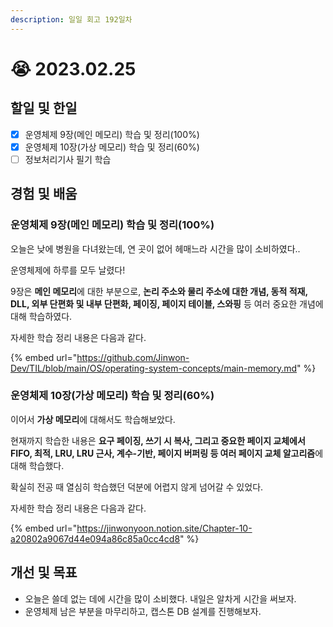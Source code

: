 ```yaml
---
description: 일일 회고 192일차
---
```


# 😭 2023.02.25

## 할일 및 한일&#x20;

* [x] 운영체제 9장(메인 메모리) 학습 및 정리(100%)&#x20;
* [x] 운영체제 10장(가상 메모리) 학습 및 정리(60%)&#x20;
* [ ] 정보처리기사 필기 학습&#x20;

## 경험 및 배움&#x20;

### 운영체제 9장(메인 메모리) 학습 및 정리(100%)&#x20;

오늘은 낮에 병원을 다녀왔는데, 연 곳이 없어 헤매느라 시간을 많이 소비하였다..

운영체제에 하루를 모두 날렸다!

9장은 **메인 메모리**에 대한 부분으로, **논리 주소와 물리 주소에 대한 개념, 동적 적재, DLL, 외부 단편화 및 내부 단편화, 페이징, 페이지 테이블, 스와핑** 등 여러 중요한 개념에 대해 학습하였다.

자세한 학습 정리 내용은 다음과 같다.

{% embed url="https://github.com/Jinwon-Dev/TIL/blob/main/OS/operating-system-concepts/main-memory.md" %}

### 운영체제 10장(가상 메모리) 학습 및 정리(60%)&#x20;

이어서 **가상 메모리**에 대해서도 학습해보았다.

현재까지 학습한 내용은 **요구 페이징, 쓰기 시 복사, 그리고 중요한 페이지 교체에서 FIFO, 최적, LRU, LRU 근사, 계수-기반, 페이지 버퍼링 등 여러 페이지 교체 알고리즘**에 대해 학습했다.

확실히 전공 때 열심히 학습했던 덕분에 어렵지 않게 넘어갈 수 있었다.

자세한 학습 정리 내용은 다음과 같다.

{% embed url="https://jinwonyoon.notion.site/Chapter-10-a20802a9067d44e094a86c85a0cc4cd8" %}

## 개선 및 목표&#x20;

* 오늘은 쓸데 없는 데에 시간을 많이 소비했다. 내일은 알차게 시간을 써보자.&#x20;
* 운영체제 남은 부분을 마무리하고, 캡스톤 DB 설계를 진행해보자.&#x20;
